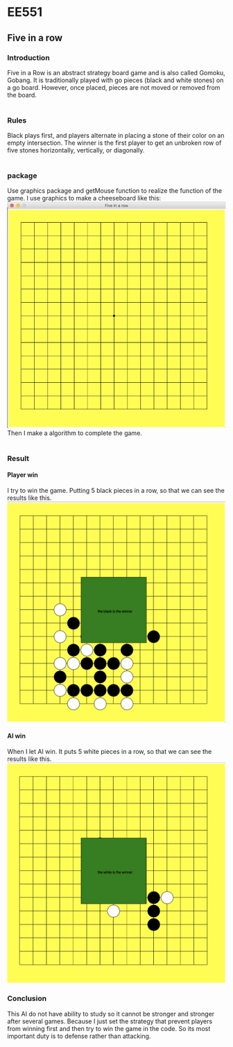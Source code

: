 
# EE551
## Five in a row
### Introduction
Five in a Row is an abstract strategy board game and is also called Gomoku, Gobang. It is traditionally played with go pieces (black and white stones) on a go board. However, once placed, pieces are not moved or removed from the board.<BR/>
<BR/>
### Rules
Black plays first, and players alternate in placing a stone of their color on an empty intersection. The winner is the first player to get an unbroken row of five stones horizontally, vertically, or diagonally.<BR/>
<BR/>
### package
Use graphics package and getMouse function to realize the function of the game. I use graphics to make a cheeseboard like this:
![example](https://github.com/HengruiCui/EE551/blob/master/cheese.png)<BR/>
Then I make a algorithm to complete the game.<BR/>
<BR/>
### Result
#### Player win
I try to win the game. Putting 5 black pieces in a row, so that we can see the results like this.
![player win](https://github.com/HengruiCui/EE551/blob/master/player%20win.png)
#### AI win
When I let AI win. It puts 5 white pieces in a row, so that we can see the results like this.
![AI win](https://github.com/HengruiCui/EE551/blob/master/AI%20win.png)
### Conclusion
This AI do not have ability to study so it cannot be stronger and stronger after several games. Because I just set the strategy that prevent players from winning first and then try to win the game in the code. So its most important duty is to defense rather than attacking.
